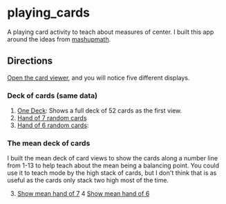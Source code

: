 # playing_cards

A playing card activity to teach about measures of center. I built this app around the ideas from [mashupmath](https://mashupmath.com/blog/2017/3/29/teach-your-kids-to-multiply-using-area-models-m5fwb).

## Directions

[Open the card viewer](https://hathawayj.github.io/playing_cards/index.html), and you will notice five different displays.

### Deck of cards (same data)

1. [One Deck](https://hathawayj.github.io/playing_cards/index.html#display=one_deck&nrow=4&ncol=13&arr=row&pg=1&labels=paths,suite&sort=suite;asc&filter=&sidebar=-1&fv=): Shows a full deck of 52 cards as the first view.
3. [Hand of 7 random cards](https://hathawayj.github.io/playing_cards/index.html#display=Hand_of_7&nrow=3&ncol=7&arr=row&pg=1&labels=paths,hand7_3&sort=hand7_3;asc&filter=&sidebar=-1&fv=)
2. [Hand of 6 random cards](https://hathawayj.github.io/playing_cards/index.html#display=Hand_of_6&nrow=3&ncol=6&arr=row&pg=1&labels=paths,hand6_1&sort=hand6_1;asc&filter=&sidebar=-1&fv=): 

### The mean deck of cards

I built the mean deck of card views to show the cards along a number line from 1-13 to help teach about the mean being a balancing point. You could use it to teach mode by the high stack of cards, but I don't think that is as useful as the cards only stack two high most of the time.

3. [Show mean hand of 7](https://hathawayj.github.io/playing_cards/index.html#display=Show_mean_hand_7&nrow=7&ncol=13&arr=row&pg=1&labels=hand7_1,value&sort=hand7_1;asc,value;asc&filter=&sidebar=-1&fv=)
4 [Show mean hand of 6](https://hathawayj.github.io/playing_cards/index.html#display=Show_mean_hand_6&nrow=6&ncol=13&arr=row&pg=1&labels=hand6_1,value&sort=hand6_1;asc,value;asc&filter=&sidebar=-1&fv=)


